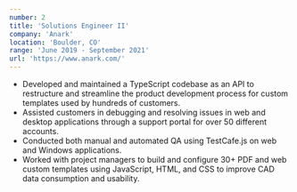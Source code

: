 ```yaml
---
number: 2
title: 'Solutions Engineer II'
company: 'Anark'
location: 'Boulder, CO'
range: 'June 2019 - September 2021'
url: 'https://www.anark.com/'
---
```


- Developed and maintained a TypeScript codebase as an API to restructure and streamline the product development process for custom templates used by hundreds of customers.
- Assisted customers in debugging and resolving issues in web and desktop applications through a support portal for over 50 different accounts.
- Conducted both manual and automated QA using TestCafe.js on web and Windows applications.
- Worked with project managers to build and configure 30+ PDF and web custom templates using JavaScript, HTML, and CSS to improve CAD data consumption and usability.
